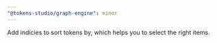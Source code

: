 ```yaml
---
"@tokens-studio/graph-engine": minor
---
```


Add indicies to sort tokens by, which helps you to select the right items.
